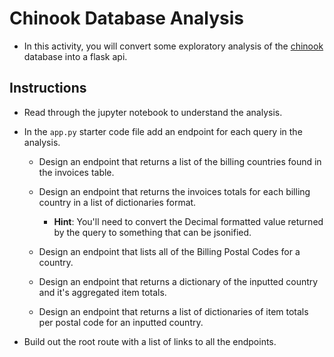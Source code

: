 # Chinook Database Analysis

* In this activity, you will convert some exploratory analysis of the [chinook](https://chinookdatabase.codeplex.com/wikipage?title=Chinook_Schema&referringTitle=Home) database into a flask api.

## Instructions

* Read through the jupyter notebook to understand the analysis.

* In the `app.py` starter code file add an endpoint for each query in the analysis.

  * Design an endpoint that returns a list of the billing countries found in the invoices table.

  * Design an endpoint that returns the invoices totals for each billing country in a list of dictionaries format.

    * **Hint**: You'll need to convert the Decimal formatted value returned by the query to something that can be jsonified.

  * Design an endpoint that lists all of the Billing Postal Codes for a country.

  * Design an endpoint that returns a dictionary of the inputted country and it's aggregated item totals.

  * Design an endpoint that returns a list of dictionaries of item totals per postal code for an inputted country.

* Build out the root route with a list of links to all the endpoints.